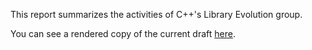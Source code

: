 This report summarizes the activities of C++'s Library Evolution group.

You can see a rendered copy of the current draft [here](https://api.csswg.org/bikeshed/?force=1&url=https://raw.githubusercontent.com/brycelelbach/wg21_p2400_library_evolution_report/main/library_evolution_report.bs).

